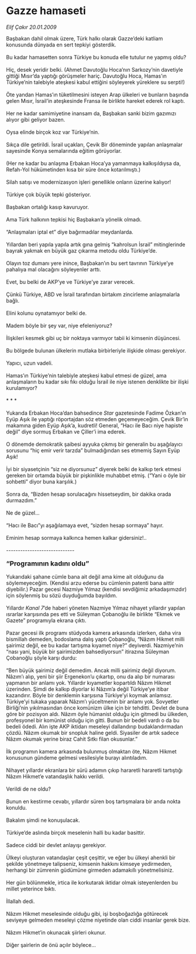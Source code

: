 # Gazze hamaseti

*Elif Çakır 20.01.2009*

<div class="taraf_structure_2col_1zq">
<div class="margen_n">



 <p>Başbakan dahil olmak üzere, Türk halkı olarak Gazze’deki katliam konusunda dünyada en sert tepkiyi gösterdik. <br/><br/>Bu kadar hamasetten sonra Türkiye bu konuda elle tutulur ne yapmış oldu? <br/><br/>Hiç, desek yeridir belki. (Ahmet Davutoğlu Hoca’nın Sarkozy’nin davetiyle gittiği Mısır’da yaptığı görüşmeler hariç. Davutoğlu Hoca, Hamas’ın Türkiye’nin talebiyle ateşkesi kabul ettiğini söyleyerek yüreklere su serpti!) <br/><br/>Öte yandan Hamas’ın tüketilmesini isteyen Arap ülkeleri ve bunların başında gelen Mısır, İsrail’in ateşkesinde Fransa ile birlikte hareket ederek rol kaptı. <br/><br/>Her ne kadar samimiyetine inansam da, Başbakan sanki bizim gazımızı alıyor gibi geliyor bazen. <br/><br/>Oysa elinde birçok koz var Türkiye’nin. <br/><br/>Sıkça dile getirildi. İsrail uçakları, Çevik Bir döneminde yapılan anlaşmalar sayesinde Konya semalarında eğitim görüyorlar. <br/><br/>(Her ne kadar bu anlaşma Erbakan Hoca’ya yamanmaya kalkışıldıysa da, Refah-Yol hükümetinden kısa bir süre önce kotarılmıştı.) <br/><br/>Silah satışı ve modernizasyon işleri genellikle onların üzerine kalıyor! <br/><br/>Türkiye çok büyük tepki gösteriyor. <br/><br/>Başbakan ortalığı kasıp kavuruyor. <br/><br/>Ama Türk halkının tepkisi hiç Başbakan’a yönelik olmadı. <br/><br/>“Anlaşmaları iptal et” diye bağırmadılar meydanlarda. <br/><br/>Yıllardan beri yapıla yapıla artık gına gelmiş “kahrolsun İsrail” mitinglerinde bayrak yakmak en büyük gaz çıkarma metodu oldu Türkiye’de. <br/><br/>Olayın toz dumanı yere inince, Başbakan’ın bu sert tavrının Türkiye’ye pahalıya mal olacağını söyleyenler arttı. <br/><br/>Evet, bu belki de AKP’ye ve Türkiye’ye zarar verecek. <br/><br/>Çünkü Türkiye, ABD ve İsrail tarafından birtakım zincirleme anlaşmalarla bağlı. <br/><br/>Elini kolunu oynatamıyor belki de. <br/><br/>Madem böyle bir şey var, niye efeleniyoruz? <br/><br/>İlişkileri kesmek gibi uç bir noktaya varmıyor tabii ki kimsenin düşüncesi. <br/><br/>Bu bölgede bulunan ülkelerin mutlaka birbirleriyle ilişkide olması gerekiyor. <br/><br/>Yapıcı, uzun vadeli. <br/><br/>Hamas’ın Türkiye’nin talebiyle ateşkesi kabul etmesi de güzel, ama anlaşmaların bu kadar sıkı fıkı olduğu İsrail ile niye istenen denklikte bir ilişki kurulamıyor? <br/><br/>* * * <br/><br/>Yukarıda Erbakan Hoca’dan bahsedince <i>Star</i> gazetesinde Fadime Özkan’ın Eyüp Aşık ile yaptığı röportajdan söz etmeden geçemeyeceğim. Çevik Bir’in makamına giden Eyüp Aşık’a, kudretli! General, “Hacı ile Bacı niye hapiste değil” diye sormuş Erbakan ve Çiller’i ima ederek. <br/><br/>O dönemde demokratik şaibesi ayyuka çıkmış bir generalin bu aşağılayıcı sorusunu “hiç emir verir tarzda” bulmadığından ses etmemiş Sayın Eyüp Aşık! <br/><br/>İyi bir siyasetçinin “siz ne diyorsunuz” diyerek belki de kalkıp terk etmesi gereken bir ortamda büyük bir pişkinlikle muhabbet etmiş. (“Yani o öyle bir sohbetti” diyor buna karşılık.) <br/><br/>Sonra da, “Bizden hesap sorulacağını hissetseydim, bir dakika orada durmazdım.” <br/><br/>Ne de güzel... <br/><br/>“Hacı ile Bacı”yı aşağılamaya evet, “sizden hesap sormaya” hayır. <br/><br/>Eminim hesap sormaya kalkınca hemen kalkar gidersiniz!.. <br/><br/>-----------------------------<br/><br/><strong><font size="4">“Programının kadını oldu” <br/></font></strong><br/>Yukarıdaki şahane cümle bana ait değil ama kime ait olduğunu da söylemeyeceğim. (Kendisi arzu ederse bu cümlenin patenti bana aittir diyebilir.) Pazar gecesi Nazmiye Yılmaz (kendisi sevdiğimiz arkadaşımızdır) için söylenmiş bu sözü duyduğumda bayıldım. <br/><br/>Yıllardır <i>Kanal 7</i>’de haberi yöneten Nazmiye Yılmaz nihayet yıllardır yapılan ısrarlar karşısında pes etti ve Süleyman Çobanoğlu ile birlikte “Ekmek ve Gazete” programıyla ekrana çıktı. <br/><br/>Pazar gecesi ilk programı stüdyoda kamera arkasında izlerken, daha vira bismillah demeden, bodoslama dalış yaptı Çobanoğlu, “Nâzım Hikmet milli şairimiz değil, ee bu kadar tartışma kıyamet niye?” deyiverdi. Nazmiye’nin “nası yani, büyük bir şairimizden bahsediyorsun” itirazına Süleyman Çobanoğlu şöyle karşı durdu: <br/><br/>“Ben büyük şairimiz değil demedim. Ancak milli şairimiz değil diyorum. Nâzım’ı alıp, yeni bir şiir Ergenekon’u çıkartıp, onu da alıp bir numarası yapmanın bir anlamı yok. Yıllardır kıyametler kopartıldı Nâzım Hikmet üzerinden. Şimdi de kalkıp diyorlar ki Nâzım’a değil Türkiye’ye itibar kazandırır. Böyle bir denklemin karşısına Türkiye’yi koymak anlamsız. Türkiye’yi tukaka yaparak Nâzım’ı yüceltmenin bir anlamı yok. Sovyetler Birliği’nin yıkılmasından önce komünizm ülke için bir tehditti. Devlet de buna göre bir pozisyon aldı. Nâzım öyle hümanist olduğu için gitmedi bu ülkeden, profesyonel bir komünist olduğu için gitti. Bunun bir bedeli vardı o da bu bedeli ödedi. Alın işte AKP iktidarı meseleyi dallandırıp budaklandırmadan çözdü. Nâzım okumak bir snopluk haline geldi. Siyasiler de artık sadece Nâzım okumak yerine biraz Cahit Sıtkı filan okusunlar.” <br/><br/>İlk programın kamera arkasında bulunmuş olmaktan öte, Nâzım Hikmet konusunun gündeme gelmesi vesilesiyle burayı alıntıladım. <br/><br/>Nihayet yıllardır ekranlara bir sürü adamın çıkıp hararetli hararetli tartıştığı Nâzım Hikmet’e vatandaşlık hakkı verildi. <br/><br/>Verildi de ne oldu? <br/><br/>Bunun en kestirme cevabı, yıllardır süren boş tartışmalara bir anda nokta konuldu. <br/><br/>Bakalım şimdi ne konuşulacak. <br/><br/>Türkiye’de aslında birçok meselenin halli bu kadar basittir. <br/><br/>Sadece ciddi bir devlet anlayışı gerekiyor. <br/><br/>Ülkeyi oluşturan vatandaşlar çeşit çeşittir, ve eğer bu ülkeyi ahenkli bir şekilde yönetmeye talipseniz, kimsenin hakkını kimseye yedirmeden, herhangi bir zümrenin güdümüne girmeden adamakıllı yönetmelisiniz. <br/><br/>Her gün bölünmekle, irtica ile korkutarak iktidar olmak isteyenlerden bu millet yeterince bıktı. <br/><br/>İllallah dedi. <br/><br/>Nâzım Hikmet meselesinde olduğu gibi, işi boşboğazlığa götürecek seviyeye gelmeden meseleyi çözme niyetinde olan ciddi insanlar gerek bize. <br/><br/>Nâzım Hikmet’in okunacak şiirleri okunur. <br/><br/>Diğer şairlerin de önü açılır böylece...</p>

<br/>


<div id="taraf_not">
</div>

</div>


</div>
